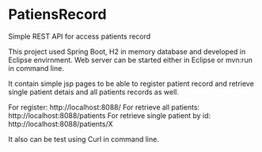 # PatiensRecord
Simple REST API for access patients record

This project used Spring Boot, H2 in memory database and developed in Eclipse envirnment.
Web server can be started either in Eclipse or mvn:run in command line.

It contain simple jsp pages to be able to register patient record and retrieve single patient detais and all patients records as well.

For register:
http://localhost:8088/
For retrieve all patients:
http://localhost:8088/patients
For retrieve single patient by id:
http://localhost:8088/patients/X

It also can be test using Curl in command line.
